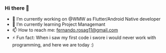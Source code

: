 ### Hi there 👋

- 🔭 I’m currently working on @WMW as Flutter/Android Native developer
- 🌱 I’m currently learning Project Managemant
- 📫 How to reach me: fernando.rosag11@gmail.com 
- ⚡ Fun fact: When i saw my first code i swore i would never work with programming, and here we are today :)
